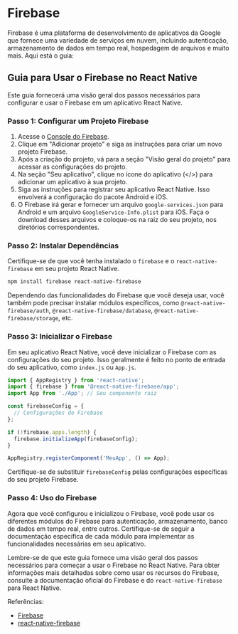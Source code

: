# Firebase

Firebase é uma plataforma de desenvolvimento de aplicativos da Google que fornece uma variedade de serviços em nuvem, incluindo autenticação, armazenamento de dados em tempo real, hospedagem de arquivos e muito mais. Aqui está o guia:

## Guia para Usar o Firebase no React Native

Este guia fornecerá uma visão geral dos passos necessários para configurar e usar o Firebase em um aplicativo React Native.

### Passo 1: Configurar um Projeto Firebase

1. Acesse o [Console do Firebase](https://console.firebase.google.com/).
2. Clique em "Adicionar projeto" e siga as instruções para criar um novo projeto Firebase.
3. Após a criação do projeto, vá para a seção "Visão geral do projeto" para acessar as configurações do projeto.
4. Na seção "Seu aplicativo", clique no ícone do aplicativo (\</>) para adicionar um aplicativo à sua projeto.
5. Siga as instruções para registrar seu aplicativo React Native. Isso envolverá a configuração do pacote Android e iOS.
6. O Firebase irá gerar e fornecer um arquivo `google-services.json` para Android e um arquivo `GoogleService-Info.plist` para iOS. Faça o download desses arquivos e coloque-os na raiz do seu projeto, nos diretórios correspondentes.

### Passo 2: Instalar Dependências

Certifique-se de que você tenha instalado o `firebase` e o `react-native-firebase` em seu projeto React Native.

```bash
npm install firebase react-native-firebase
```

Dependendo das funcionalidades do Firebase que você deseja usar, você também pode precisar instalar módulos específicos, como `@react-native-firebase/auth`, `@react-native-firebase/database`, `@react-native-firebase/storage`, etc.

### Passo 3: Inicializar o Firebase

Em seu aplicativo React Native, você deve inicializar o Firebase com as configurações do seu projeto. Isso geralmente é feito no ponto de entrada do seu aplicativo, como `index.js` ou `App.js`.

```javascript
import { AppRegistry } from 'react-native';
import { firebase } from '@react-native-firebase/app';
import App from './App'; // Seu componente raiz

const firebaseConfig = {
  // Configurações do Firebase
};

if (!firebase.apps.length) {
  firebase.initializeApp(firebaseConfig);
}

AppRegistry.registerComponent('MeuApp', () => App);
```

Certifique-se de substituir `firebaseConfig` pelas configurações específicas do seu projeto Firebase.

### Passo 4: Uso do Firebase

Agora que você configurou e inicializou o Firebase, você pode usar os diferentes módulos do Firebase para autenticação, armazenamento, banco de dados em tempo real, entre outros. Certifique-se de seguir a documentação específica de cada módulo para implementar as funcionalidades necessárias em seu aplicativo.

Lembre-se de que este guia fornece uma visão geral dos passos necessários para começar a usar o Firebase no React Native. Para obter informações mais detalhadas sobre como usar os recursos do Firebase, consulte a documentação oficial do Firebase e do `react-native-firebase` para React Native.

Referências:

* [Firebase](https://firebase.google.com/)
* [react-native-firebase](https://rnfirebase.io/)
